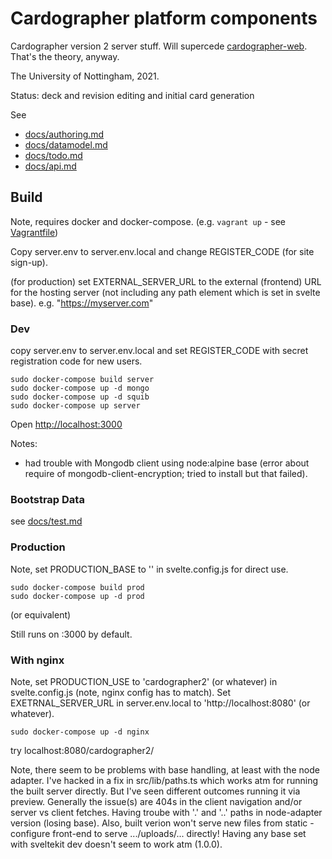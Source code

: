 # Cardographer platform components

Cardographer version 2 server stuff.
Will supercede [cardographer-web](https://github.com/ktg/cardographer-web).
That's the theory, anyway.

The University of Nottingham, 2021.

Status: deck and revision editing and initial card generation

See
- [docs/authoring.md](docs/authoring.md)
- [docs/datamodel.md](docs/datamodel.md)
- [docs/todo.md](docs/todo.md)
- [docs/api.md](docs/api.md)

## Build

Note, requires docker and docker-compose.
(e.g. `vagrant up` - see [Vagrantfile](Vagrantfile))

Copy server.env to server.env.local and change REGISTER_CODE
(for site sign-up).

(for production) set EXTERNAL_SERVER_URL to the external (frontend)
URL for the hosting server (not including any path element which is
set in svelte base). e.g. "https://myserver.com"

### Dev

copy server.env to server.env.local and set REGISTER_CODE 
with secret registration code for new users.

```
sudo docker-compose build server
sudo docker-compose up -d mongo
sudo docker-compose up -d squib
sudo docker-compose up server
```
Open [http://localhost:3000](http://localhost:3000)

Notes:
- had trouble with Mongodb client using node:alpine base (error
  about require of mongodb-client-encryption; tried to install but
  that failed).

### Bootstrap Data

see [docs/test.md](docs/test.md)

### Production

Note, set PRODUCTION_BASE to '' in svelte.config.js
for direct use.

```
sudo docker-compose build prod
sudo docker-compose up -d prod
```
(or equivalent)

Still runs on :3000 by default.

### With nginx

Note, set PRODUCTION_USE to 'cardographer2' (or whatever)
in svelte.config.js (note, nginx config has to match).
Set EXETRNAL_SERVER_URL in server.env.local to
'http://localhost:8080' (or whatever).
```
sudo docker-compose up -d nginx
```

try localhost:8080/cardographer2/

Note, there seem to be problems with base handling, at least with the 
node adapter.
I've hacked in a fix in src/lib/paths.ts which works atm for running
the built server directly.
But I've seen different outcomes running it via preview.
Generally the issue(s) are 404s in the client navigation and/or
server vs client fetches.
Having troube with '.' and '..' paths in node-adapter version 
(losing base).
Also, built verion won't serve new files from static - configure front-end
to serve .../uploads/... directly!
Having any base set with sveltekit dev doesn't seem to work atm (1.0.0).

